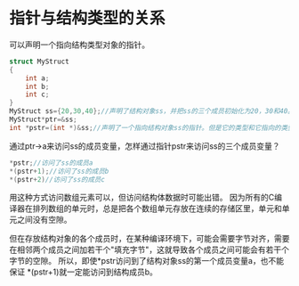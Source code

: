 # 指针与结构类型的关系
可以声明一个指向结构类型对象的指针。
```c
struct MyStruct 
{	 
    int a;
    int b; 
    int c;
}
MyStruct ss={20,30,40};//声明了结构对象ss，并把ss的三个成员初始化为20，30和40。 
MyStruct*ptr=&ss;
int *pstr=(int *)&ss;//声明了一个指向结构对象ss的指针。但是它的类型和它指向的类型和ptr是不同的。
```

通过ptr->a来访问ss的成员变量，怎样通过指针pstr来访问ss的三个成员变量？
```c
*pstr;//访问了ss的成员a
*(pstr+1);//访问了ss的成员b
*(pstr+2)//访问了ss的成员c
```
用这种方式访问数组元素可以，但访问结构体数据时可能出错。
因为所有的C编译器在排列数组的单元时，总是把各个数组单元存放在连续的存储区里，单元和单元之间没有空隙。

但在存放结构对象的各个成员时，在某种编译环境下，可能会需要字节对齐，需要在相邻两个成员之间加若干个"填充字节"，这就导致各个成员之间可能会有若干个字节的空隙。 所以，即使*pstr访问到了结构对象ss的第一个成员变量a，也不能保证 *(pstr+1)就一定能访问到结构成员b。